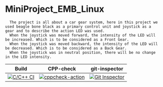 # MiniProject_EMB_Linux
      The project is all about a car gear system, here in this project we used beagle bone black as a primary control unit and joystick as a gear and to describe the action LED was used.
      When the joystick was moved forward, the intensity of the LED will be increased. Which is to be considered as a Front Gear.
      When the joystick was moved backward, the intensity of the LED will be decreased. Which is to be considered as a Back Gear.
      When the joystick was in neutral position, there will be no change in the LED intensity.

| Build                                                                                                                                                                                     | CPP-check                                                                                                                                                                                          | git-inspector                                                                                                                                                                                              |
|-------------------------------------------------------------------------------------------------------------------------------------------------------------------------------------------|----------------------------------------------------------------------------------------------------------------------------------------------------------------------------------------------------|------------------------------------------------------------------------------------------------------------------------------------------------------------------------------------------------------------|
| [![C/C++ CI](https://github.com/99003527/MiniProject_EMB_Linux/actions/workflows/c-build.yml/badge.svg)](https://github.com/99003527/MiniProject_EMB_Linux/actions/workflows/c-build.yml) | [![cppcheck-action](https://github.com/99003527/MiniProject_EMB_Linux/actions/workflows/cppcheck.yml/badge.svg)](https://github.com/99003527/MiniProject_EMB_Linux/actions/workflows/cppcheck.yml) | [![Git Inspector](https://github.com/99003527/MiniProject_EMB_Linux/actions/workflows/git-inspector.yml/badge.svg)](https://github.com/99003527/MiniProject_EMB_Linux/actions/workflows/git-inspector.yml) |
